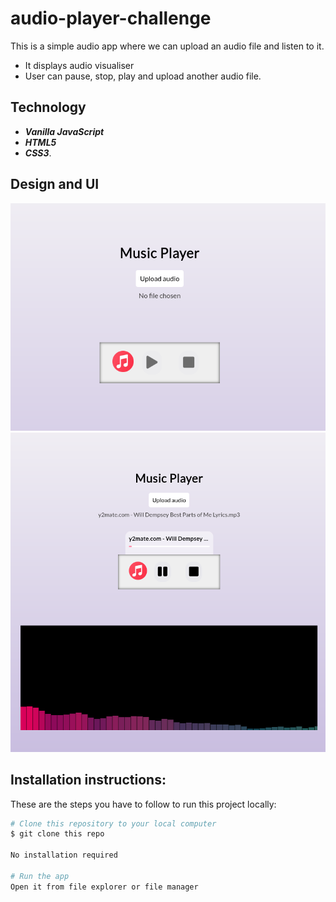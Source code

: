 # audio-player-challenge

This is a simple audio app where we can upload an audio file and listen to it.

- It displays audio visualiser
- User can pause, stop, play and upload another audio file.

## Technology

- **_Vanilla JavaScript_**
- **_HTML5_**
- **_CSS3_**.

## Design and UI

![Before audio uploaded](/images/before-audio-uploaded.png)
![After audio uploaded](/images/after-audio-uploaded.png)

## Installation instructions:

These are the steps you have to follow to run this project locally:

```bash
# Clone this repository to your local computer
$ git clone this repo

No installation required

# Run the app
Open it from file explorer or file manager
```
